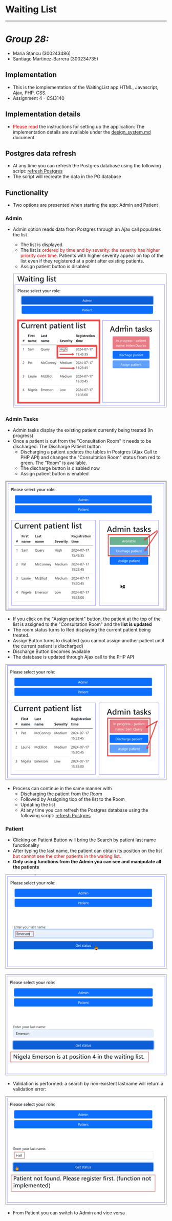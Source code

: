 # Waiting List
---
# *Group 28:* 
* Maria Stancu (300243486)
* Santiago Martinez-Barrera (300234735)

## Implementation
* This is the iomplementation of the WaitingList app HTML, Javascript, Ajax, PHP, CSS. 
* Assignment 4 - CSI3140

## Implementation details
* <span style="color:red"> Please read </span>the instructions for setting up the application: The implementation details are available under the [design_system.md](/docs/design_system.md) document. 

## Postgres data refresh
* At any time you can refresh the Postgres database using the following script: [refresh Postgres](/docs/design_system/refresh_pg.sql)
* The script will recreate the data in the PG database

## Functionality
* Two options are presented when starting the app: Admin and Patient

### Admin 
* Admin option reads data from Postgres through an Ajax call populates the list
  * The list is displayed.  
  * The list is <span style="color:red">ordered by time and by severity: the severity has higher priority over time</span>. Patients with higher severity appear on top of the list even if they registered at a point after existing patients.
  * Assign patient button is disabled
  
  ![Relative](/docs/waitingList.png)
  
### Admin Tasks 

* Admin tasks display the existing patient currently being treated (In progress)
* Once a patient is out from the "Consultation Room" it needs to be discharged: The Discharge Patient button
  * Discharging a patient updates the tables in Postgres (Ajax Call to PHP API) and changes the "Consultation Room" status from red to green. The "Room" is available.
  * The discharge button is disabled now
  * Assign patient button is enabled

![Relative](/docs/discharge.png)

* If you click on the "Assign patient" button, the patient at the top of the list is assigned to the "Consultation Room" and the <strong>list is updated</strong>
* The room status turns to Red displaying the current patient being treated. 
* Assign Button turns to disabled (you cannot assign another patient until the current patient is discharged)
* Discharge Button becomes available
* The database is updated through Ajax call to the PHP API

![Relative](/docs/assign.png)

* Process can continue in the same manner with 
  * Discharging the patient from the Room
  * Followed by Assigning tiop of the list to the Room 
  * Updating the list
  * At any time you can refresh the Postgres database using the following script: [refresh Postgres](/docs/design_system/refresh_pg.sql)
  
### Patient 
* Clicking on Patient Button will bring the Search by patient last name functionality
* After typing the last name, the patient can obtain its position on the list <span style="color:red">but cannot see the other patients in the waiting list</span>. 
* <strong>Only using functions from the Admin you can see and manipulate all the patients</strong>

![Relative](/docs/patientStatus.png)

![Relative](/docs/patientStatusResult.png)

* Validation is performed: a search by non-existent lastname will return a validation error: 

![Relative](/docs/validation.png)

* From Patient you can switch to Admin and vice versa






